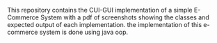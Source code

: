 This repository contains the CUI-GUI implementation of a simple E-Commerce System 
with a pdf of screenshots showing the classes and expected output of each implementation.
the implementation of this e-commerce system is done using java oop.